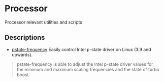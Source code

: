 # Processor
Processor relevant utilities and scripts

## Descriptions ##
- [pstate-frequency](./pstate-frequency) Easily control Intel p-state driver on Linux (3.9 and upwards).    
> pstate-frequency is able to adjust the Intel p-state driver values for the
minimum and maximum scaling frequencies and the state of turbo boost.
